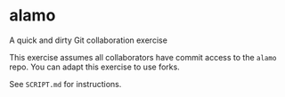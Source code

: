 # alamo
A quick and dirty Git collaboration exercise

This exercise assumes all collaborators have commit access to the `alamo` repo. You can adapt this exercise to use forks.

See `SCRIPT.md` for instructions.